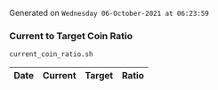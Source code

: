 Generated on `Wednesday 06-October-2021 at 06:23:59`

### Current to Target Coin Ratio
`current_coin_ratio.sh`

Date|Current|Target|Ratio
---|---|---|---
